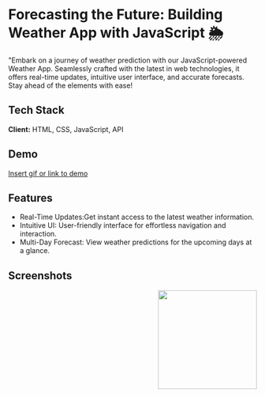 
# Forecasting the Future: Building Weather App with JavaScript 🌦️

"Embark on a journey of weather prediction with our JavaScript-powered Weather App. Seamlessly crafted with the latest in web technologies, it offers real-time updates, intuitive user interface, and accurate forecasts. Stay ahead of the elements with ease!

## Tech Stack

**Client:** HTML, CSS, JavaScript, API

## Demo

[Insert gif or link to demo](https://mostafa7ahmed.github.io/WeatherApp)

## Features

- Real-Time Updates:Get instant access to the latest weather information.
- Intuitive UI: User-friendly interface for effortless navigation and interaction.
- Multi-Day Forecast: View weather predictions for the upcoming days at a glance.

## Screenshots

<img align="right" height="200" src="https://i.top4top.io/p_30205k1sc1.png"  />


